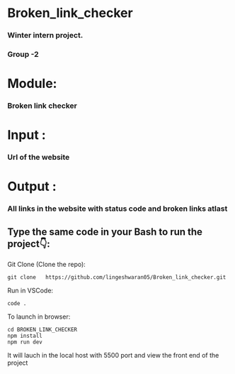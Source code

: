 # Broken_link_checker
### Winter intern project.

### Group -2

# Module: 
### Broken link checker

# Input : 
### Url of the website

# Output : 
### All links in the website with status code and broken links atlast 

## Type the same code in your Bash to run the project👇:

Git Clone (Clone the repo): 
```
git clone   https://github.com/lingeshwaran05/Broken_link_checker.git
```
Run in VSCode:
```
code .

```
To launch in browser:
```
cd BROKEN_LINK_CHECKER
npm install
npm run dev
```

It will lauch in the local host with 5500 port and view the front end of the project